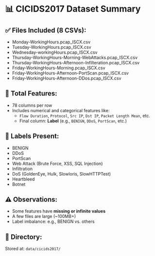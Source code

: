 # 📊 CICIDS2017 Dataset Summary

## ✅ Files Included (8 CSVs):
- Monday-WorkingHours.pcap_ISCX.csv
- Tuesday-WorkingHours.pcap_ISCX.csv
- Wednesday-workingHours.pcap_ISCX.csv
- Thursday-WorkingHours-Morning-WebAttacks.pcap_ISCX.csv
- Thursday-WorkingHours-Afternoon-Infilteration.pcap_ISCX.csv
- Friday-WorkingHours-Morning.pcap_ISCX.csv
- Friday-WorkingHours-Afternoon-PortScan.pcap_ISCX.csv
- Friday-WorkingHours-Afternoon-DDos.pcap_ISCX.csv

## 🧠 Total Features:
- 78 columns per row  
- Includes numerical and categorical features like:
  - `Flow Duration`, `Protocol`, `Src IP`, `Dst IP`, `Packet Length Mean`, etc.
  - Final column: **Label** (e.g., `BENIGN`, `DDoS`, `PortScan`, etc.)

## 🎯 Labels Present:
- BENIGN
- DDoS
- PortScan
- Web Attack (Brute Force, XSS, SQL Injection)
- Infiltration
- DoS (GoldenEye, Hulk, Slowloris, SlowHTTPTest)
- Heartbleed
- Botnet

## ⚠️ Observations:
- Some features have **missing or infinite values**
- A few files are large (~100MB+)
- Label imbalance: e.g., BENIGN vs. others

## 📁 Directory:
Stored at: `data/cicids2017/`

